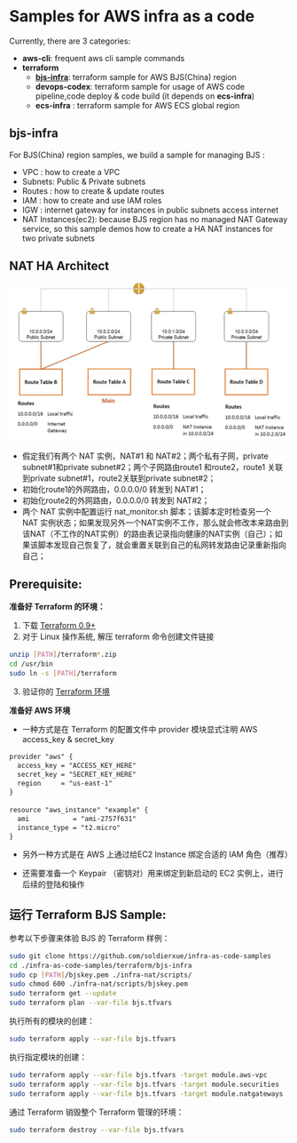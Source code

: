 Samples for AWS infra as a code
===============================

Currently, there are 3 categories:
- **aws-cli**: frequent aws cli sample commands
- **terraform**
  - [**bjs-infra**](#bjs-infra): terraform sample for AWS BJS(China) region
  - **devops-codex**: terraform sample for usage of AWS code pipeline,code deploy & code build (it depends on **ecs-infra**)
  - **ecs-infra** : terraform sample for AWS ECS global region


bjs-infra
---------
For BJS(China) region samples, we build a sample for managing BJS :

- VPC : how to create a VPC
- Subnets: Public & Private subnets
- Routes : how to create & update routes
- IAM : how to create and use IAM roles
- IGW : internet gateway for instances in public subnets access internet
- NAT Instances(ec2): because BJS region has no managed NAT Gateway service, so this sample demos how to create a HA NAT instances for two private subnets

NAT HA Architect
-------------------

![NAT HA Architect](images/bjs-nat.jpg)

- 假定我们有两个 NAT 实例，NAT#1 和 NAT#2；两个私有子网，private subnet#1和private subnet#2；两个子网路由route1 和route2，route1 关联到private subnet#1，route2关联到private subnet#2；
- 初始化route1的外网路由，0.0.0.0/0 转发到 NAT#1；
- 初始化route2的外网路由，0.0.0.0/0 转发到 NAT#2；
- 两个 NAT 实例中配置运行 nat_monitor.sh 脚本；该脚本定时检查另一个 NAT 实例状态；如果发现另外一个NAT实例不工作，那么就会修改本来路由到该NAT（不工作的NAT实例）的路由表记录指向健康的NAT实例（自己）；如果该脚本发现自己恢复了，就会重置关联到自己的私网转发路由记录重新指向自己；

Prerequisite:
-------------

**准备好 Terraform 的环境：**

1. 下载 [Terraform 0.9+](https://www.terraform.io/downloads.html)
2. 对于 Linux 操作系统, 解压 terraform 命令创建文件链接
```sh
unzip [PATH]/terraform*.zip
cd /usr/bin
sudo ln -s [PATH]/terraform
```
3. 验证你的 [Terraform 环境](https://www.terraform.io/intro/getting-started/install.html)

**准备好 AWS 环境** 

- 一种方式是在 Terraform 的配置文件中 provider 模块显式注明 AWS access_key & secret_key
```
provider "aws" {
  access_key = "ACCESS_KEY_HERE"
  secret_key = "SECRET_KEY_HERE"
  region     = "us-east-1"
}

resource "aws_instance" "example" {
  ami           = "ami-2757f631"
  instance_type = "t2.micro"
}

```
- 另外一种方式是在 AWS 上通过给EC2 Instance 绑定合适的 IAM 角色（推荐）

- 还需要准备一个 Keypair （密钥对）用来绑定到新启动的 EC2 实例上，进行后续的登陆和操作

运行 Terraform BJS Sample:
-------------------------

参考以下步骤来体验 BJS 的 Terraform 样例：

```sh
sudo git clone https://github.com/soldierxue/infra-as-code-samples
cd ./infra-as-code-samples/terraform/bjs-infra
sudo cp [PATH]/bjskey.pem ./infra-nat/scripts/
sudo chmod 600 ./infra-nat/scripts/bjskey.pem
sudo terraform get --update
sudo terraform plan --var-file bjs.tfvars
```

执行所有的模块的创建：

```sh
sudo terraform apply --var-file bjs.tfvars
```

执行指定模块的创建：

```sh
sudo terraform apply --var-file bjs.tfvars -target module.aws-vpc
sudo terraform apply --var-file bjs.tfvars -target module.securities
sudo terraform apply --var-file bjs.tfvars -target module.natgateways
```

通过 Terraform 销毁整个 Terraform 管理的环境：

```sh
sudo terraform destroy --var-file bjs.tfvars
```
